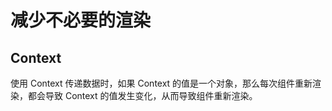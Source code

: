 # 减少不必要的渲染

## Context

使用 Context 传递数据时，如果 Context 的值是一个对象，那么每次组件重新渲染，都会导致 Context 的值发生变化，从而导致组件重新渲染。
